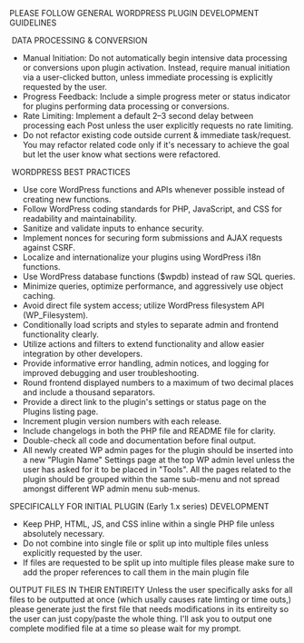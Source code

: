 PLEASE FOLLOW GENERAL WORDPRESS PLUGIN DEVELOPMENT GUIDELINES

 DATA PROCESSING & CONVERSION
* Manual Initiation: Do not automatically begin intensive data processing or conversions upon plugin activation. Instead, require manual initiation via a user-clicked button, unless immediate processing is explicitly requested by the user.
* Progress Feedback: Include a simple progress meter or status indicator for plugins performing data processing or conversions.
* Rate Limiting: Implement a default 2–3 second delay between processing each Post unless the user explicitly requests no rate limiting.
* Do not refactor existing code outside current & immediate task/request. You may refactor related code only if it's necessary to achieve the goal but let the user know what sections were refactored.


 WORDPRESS BEST PRACTICES
* Use core WordPress functions and APIs whenever possible instead of creating new functions.
* Follow WordPress coding standards for PHP, JavaScript, and CSS for readability and maintainability.
* Sanitize and validate inputs to enhance security.
* Implement nonces for securing form submissions and AJAX requests against CSRF.
* Localize and internationalize your plugins using WordPress i18n functions.
* Use WordPress database functions ($wpdb) instead of raw SQL queries.
* Minimize queries, optimize performance, and aggressively use object caching.
* Avoid direct file system access; utilize WordPress filesystem API (WP_Filesystem).
* Conditionally load scripts and styles to separate admin and frontend functionality clearly.
* Utilize actions and filters to extend functionality and allow easier integration by other developers.
* Provide informative error handling, admin notices, and logging for improved debugging and user troubleshooting.
* Round frontend displayed numbers to a maximum of two decimal places and include a thousand separators.
* Provide a direct link to the plugin's settings or status page on the Plugins listing page.
* Increment plugin version numbers with each release.
* Include changelogs in both the PHP file and README file for clarity.
* Double-check all code and documentation before final output.  
* All newly created WP admin pages for the plugin should be inserted into a new "Plugin Name" Settings page at the top WP admin level unless the user has asked for it to be placed in "Tools". All the pages related to the plugin should be grouped within the same sub-menu and not spread amongst different WP admin menu sub-menus.


SPECIFICALLY FOR INITIAL PLUGIN (Early 1.x series) DEVELOPMENT 
* Keep PHP, HTML, JS, and CSS inline within a single PHP file unless absolutely necessary.
* Do not combine into single file or split up into multiple files unless explicitly requested by the user.
* If files are requested to be split up into multiple files please make sure to add the proper references to call them in the main plugin file

OUTPUT FILES IN THEIR ENTIREITY
Unless the user specifically asks for all files to be outputted at once (which usally causes rate limting or time outs,) please generate just the first file that needs modifications in its entireity so the user can just copy/paste the whole thing. I'll ask you to output one complete modified file at a time so please wait for my prompt.
